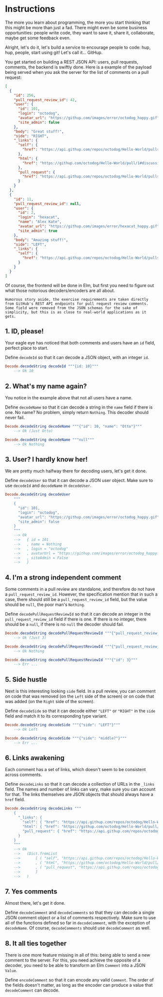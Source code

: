 # Instructions

The more you learn about programming, the more you start thinking that this might be more than just a fad.
There might even be some business opportunities: people write code, they want to save it, share it, collaborate, maybe get some feedback even.

Alright, let's do it, let's build a service to encourage people to code: hup, hup, people, start using git!
Let's call it... GitHup.

You get started on building a REST JSON API: users, pull requests, comments, the backend is swiftly done.
Here is a example of the payload being served when you ask the server for the list of comments on a pull request:

```json
[
  {
    "id": 256,
    "pull_request_review_id": 42,
    "user": {
      "id": 101,
      "login": "octodog",
      "avatar_url": "https://githup.com/images/error/octodog_happy.gif",
      "site_admin": false
    },
    "body": "Great stuff!",
    "side": "RIGHT",
    "_links": {
      "self": {
        "href": "https://api.githup.com/repos/octodog/Hello-World/pulls/comments/1"
      },
      "html": {
        "href": "https://githup.com/octodog/Hello-World/pull/1#discussion-diff-1"
      },
      "pull_request": {
        "href": "https://api.githup.com/repos/octodog/Hello-World/pulls/1"
      }
    }
  },
  {
    "id": 11,
    "pull_request_review_id": null,
    "user": {
      "id": 2,
      "login": "hexacat",
      "name": "Alex Kate",
      "avatar_url": "https://githup.com/images/error/hexacat_happy.gif",
      "site_admin": true
    },
    "body": "Amazing stuff!",
    "side": "LEFT",
    "_links": {
      "self": {
        "href": "https://api.githup.com/repos/octodog/Hello-World/pulls/comments/1"
      }
    }
  }
]
```

Of course, the frontend will be done in Elm, but first you need to figure out what those notorious decoders/encoders are all about.

```exercism/note
Humorous story aside, the exercise requirements are taken directly from GitHub's REST API endpoints for pull request review comments.
Some field were removed from the JSON schemas for the sake of simplicity, but this is as close to real-world applications as it gets.
```

## 1. ID, please!

Your eagle eye has noticed that both comments and users have an `id` field, perfect place to start.

Define `decodeId` so that it can decode a JSON object, with an integer `id`.

```elm
Decode.decodeString decodeId """{id: 10}"""
    --> Ok 10
```

## 2. What's my name again?

You notice in the example above that not all users have a name.

Define `decodeName` so that it can decode a string in the `name` field if there is one.
No name? No problem, simply return `Nothing`.
This decoder should never fail.

```elm
Decode.decodeString decodeName """{"id": 10, "name": "Otto"}"""
    --> Ok (Just Otto)

Decode.decodeString decodeName """null"""
    --> Ok Nothing
```

## 3. User? I hardly know her!

We are pretty much halfway there for decoding users, let's get it done.

Define `decodeUser` so that it can decode a JSON user object.
Make sure to use `decodeId` and `decodeName` in `decodeUser`.

```elm
Decode.decodeString decodeUser
    """
    {
      "id": 101,
      "login": "octodog",
      "avatar_url": "https://githup.com/images/error/octodog_happy.gif",
      "site_admin": false
    }
    """
    --> Ok
    -->   { id = 101
    -->   , name = Nothing
    -->   , login = "octodog"
    -->   , avatarUrl = "https://githup.com/images/error/octodog_happy.gif
    -->   , siteAdmin = False
    -->   }
```

## 4. I'm a strong independent comment

Some comments in a pull review are standalone, and therefore do not have a `pull_request_review_id`.
However, the specification mention that in such a case, there should still be a `pull_request_review_id` field, but the value should be `null`, the poor man's `Nothing`.

Define `decodePullRequestReviewId` so that it can decode an integer in the `pull_request_review_id` field if there is one.
If there is no integer, there should be a `null`, if there is no `null` the decoder should fail.

```elm
Decode.decodeString decodePullRequestReviewId """{"pull_request_review_id": 3}"""
    --> Ok (Just 3)

Decode.decodeString decodePullRequestReviewId """{"pull_request_review_id": null}"""
    --> Ok Nothing

Decode.decodeString decodePullRequestReviewId """{"id": 3}"""
    --> Err ...
```

## 5. Side hustle

Next is this interesting looking `side` field.
In a pull review, you can comment on code that was removed (on the `Left` side of the screen) or on code that was added (on the `Right` side of the screen).

Define `decodeSide` so that it can decode either `"LEFT"` or `"RIGHT"` in the `side` field and match it to its corresponding type variant.

```elm
Decode.decodeString decodeSide """{"side": "LEFT"}"""
    --> Ok Left

Decode.decodeString decodeSide """{"side": "middle?"}"""
    --> Err ...
```

## 6. Links awakening

Each comment has a set of links, which doesn't seem to be consistent across comments.

Define `decodeLinks` so that it can decode a collection of URLs in the `_links` field.
The names and number of links can vary, make sure you can account for that.
The links themselves are JSON objects that should always have a `href` field.

```elm
Decode.decodeString decodeLinks """
    {
      "_links": {
        "self": { "href": "https://api.githup.com/repos/octodog/Hello-World/pulls/comments/1" },
        "html": { "href": "https://githup.com/octodog/Hello-World/pull/1#discussion-diff-1" },
        "pull_request": { "href": "https://api.githup.com/repos/octodog/Hello-World/pulls/1" }
      }
    }
    """
    --> Ok
    -->   (Dict.fromList
    -->       [ ( "self", "https://api.githup.com/repos/octodog/Hello-World/pulls/comments/1" )
    -->       , ( "html", "https://githup.com/octodog/Hello-World/pull/1#discussion-diff-1" )
    -->       , ( "pull_request", "https://api.githup.com/repos/octodog/Hello-World/pulls/1" )
    -->       ]
    -->   )
```

## 7. Yes comments

Almost there, let's get it done.

Define `decodeComment` and `decodeComments` so that they can decode a single JSON comment object or a list of comments respectively.
Make sure to use all of the functions defined so far in `decodeComment`, with the exception of `decodeName`.
Of course, `decodeComments` should use `decodeComment` as well.

## 8. It all ties together

There is one more feature missing in all of this: being able to send a new comment to the server.
For this, you need achieve the opposite of a decoder, you need to be able to transform an Elm `Comment` into a JSON `Value`.

Define `encodeComment` so that it can encode any valid `Comment`.
The order of the fields doesn't matter, as long as the encoder can produce a value that `decodeComment` can decode.
